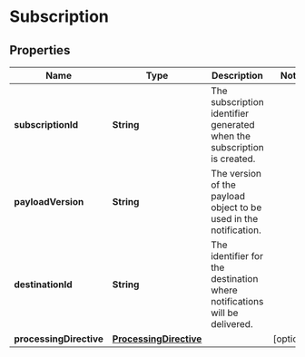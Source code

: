 
# Subscription

## Properties
Name | Type | Description | Notes
------------ | ------------- | ------------- | -------------
**subscriptionId** | **String** | The subscription identifier generated when the subscription is created. | 
**payloadVersion** | **String** | The version of the payload object to be used in the notification. | 
**destinationId** | **String** | The identifier for the destination where notifications will be delivered. | 
**processingDirective** | [**ProcessingDirective**](ProcessingDirective.md) |  |  [optional]



